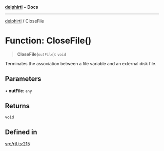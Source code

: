 [**delphirtl**](../README.md) • **Docs**

***

[delphirtl](../globals.md) / CloseFile

# Function: CloseFile()

> **CloseFile**(`outFile`): `void`

Terminates the association between a file variable and an external disk file.

## Parameters

• **outFile**: `any`

## Returns

`void`

## Defined in

[src/rtl.ts:215](https://github.com/chuacw/delphirtl/blob/1d6969b8a199060a984c4375d6be1f0ffa838be2/src/rtl.ts#L215)
